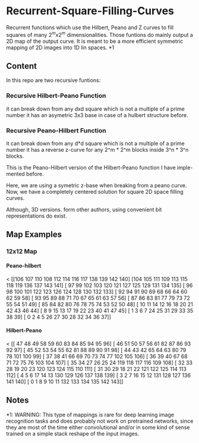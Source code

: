 # Recurrent-Square-Filling-Curves
Recurrent functions which use the Hilbert, Peano and Z curves to fill squares of many $2^m x 2^m$ dimensionalities. Those funtions do mainly output a 2D map of the output curve. It is meant to be a more efficient symmetric mapping of 2D images into 1D lin spaces. *1

## Content
In this repo are two recursive funtions:

### Recursive Hilbert-Peano Function
 
it can break down from any dxd square which is not a multiple of a prime number
it has an asymetric 3x3 base in case of a hulbert structure before.

### Recursive Peano-Hilbert Function
 
it can break down from any d*d square which is not a multiple of a prime number
it has a reverse z-curve for any 2^m * 2^m blocks inside 3^n * 3^n blocks.
 
This is the Peano-Hilbert version of the Hilbert-Peano function I have imple-
mented before. 
 
Here, we are using a symetric z-base when breaking from a peano curve. 
Now, we have a completely centered solution for square 2D space filling curves.

Although, 3D versions. form other authors, using convenient bit representations
do exist.

## Map Examples

### 12x12 Map


#### Peano-hilbert
<
[[106 107 110 108 112 114 116 117 138 139 142 140]
 [104 105 111 109 113 115 118 119 136 137 143 141]
 [ 97  99 102 103 120 121 127 125 129 131 134 135]
 [ 96  98 100 101 122 123 126 124 128 130 132 133]
 [ 92  94  91  90  69  68  66  64  60  62  59  58]
 [ 93  95  89  88  71  70  67  65  61  63  57  56]
 [ 87  86  83  81  77  79  73  72  55  54  51  49]
 [ 85  84  82  80  76  78  75  74  53  52  50  48]
 [ 10  11  14  12  16  18  20  21  42  43  46  44]
 [  8   9  15  13  17  19  22  23  40  41  47  45]
 [  1   3   6   7  24  25  31  29  33  35  38  39]
 [  0   2   4   5  26  27  30  28  32  34  36  37]]
>

#### Hilbert-Peano
<
[[ 47  48  49  58  59  60  83  84  85  94  95  96]
 [ 46  51  50  57  56  61  82  87  86  93  92  97]
 [ 45  52  53  54  55  62  81  88  89  90  91  98]
 [ 44  43  42  65  64  63  80  79  78 101 100  99]
 [ 37  38  41  66  69  70  73  74  77 102 105 106]
 [ 36  39  40  67  68  71  72  75  76 103 104 107]
 [ 35  34  27  26  25  24 119 118 117 116 109 108]
 [ 32  33  28  19  20  23 120 123 124 115 110 111]
 [ 31  30  29  18  21  22 121 122 125 114 113 112]
 [  4   5   6  17  14  13 130 129 126 137 138 139]
 [  3   2   7  16  15  12 131 128 127 136 141 140]
 [  0   1   8   9  10  11 132 133 134 135 142 143]]
>


## Notes
*1: WARNING: This type of mappings is rare for deep learning image recognition tasks and does probably not work on pretrained networks, since they are most of the time either convolutional and/or in some kind of sense trained on a simple stack reshape of the input images.